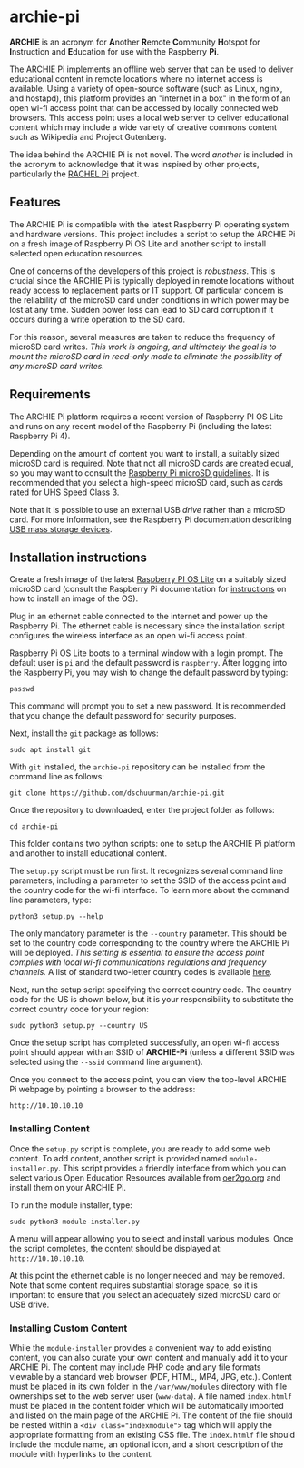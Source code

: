 # archie-pi

**ARCHIE** is an acronym for **A**nother **R**emote **C**ommunity **H**otspot for **I**nstruction 
and **E**ducation for use with the Raspberry **Pi**.

The ARCHIE Pi implements an offline web server that can be used to deliver educational content 
in remote locations where no internet access is available. Using a variety of open-source software 
(such as Linux, nginx, and hostapd), this platform provides an "internet in a box" in the form of an
open wi-fi access point that can be accessed by locally connected web browsers.
This access point uses a local web server to deliver educational content which may
include a wide variety of creative commons content such as Wikipedia and Project Gutenberg.

The idea behind the ARCHIE Pi is not novel. The word *another* is included in the acronym to
acknowledge that it was inspired by other projects, particularly the 
[RACHEL Pi](http://rachelfriends.org/rachel-pi-howto.html) project.

## Features

The ARCHIE Pi is compatible with the latest Raspberry Pi operating system and hardware versions.
This project includes a script to setup the ARCHIE Pi on a fresh image of Raspberry Pi OS Lite and
another script to install selected open education resources.

One of concerns of the developers of this project is *robustness*. This is crucial since the ARCHIE Pi
is typically deployed in remote locations without ready access to replacement parts or IT support.
Of particular concern is the reliability of the microSD card under conditions
in which power may be lost at any time. 
Sudden power loss can lead to SD card corruption if it
occurs during a write operation to the SD card.

For this reason, several measures are taken to reduce the frequency of microSD card writes.
*This work is ongoing, and ultimately the goal is to mount the microSD card in read-only mode
to eliminate the possibility of any microSD card writes.*

## Requirements

The ARCHIE Pi platform requires a recent version of 
Raspberry PI OS Lite and runs on any recent model of
the Raspberry Pi (including the latest Raspberry Pi 4).

Depending on the amount of content you want to install,
a suitably sized microSD card is required. 
Note that
not all microSD cards are created equal, so you may want to consult the 
[Raspberry Pi microSD guidelines](https://www.raspberrypi.org/documentation/installation/sd-cards.md).
It is recommended that you select a high-speed microSD card,
such as cards rated for UHS Speed Class 3.

Note that it is possible to use an external USB *drive* rather than a microSD card. 
For more information, see the Raspberry Pi documentation describing 
[USB mass storage devices](https://www.raspberrypi.org/documentation/hardware/raspberrypi/bootmodes/msd.md).

## Installation instructions

Create a fresh image of the latest 
[Raspberry PI OS Lite](https://www.raspberrypi.org/software/operating-systems/)
on a suitably sized microSD card (consult the
Raspberry Pi documentation for 
[instructions](https://www.raspberrypi.org/software/) 
on how to install an image of the OS).

Plug in an ethernet cable connected to the internet and power up the Raspberry Pi.
The ethernet cable is necessary since the installation script configures the 
wireless interface as an open wi-fi access point.

Raspberry Pi OS Lite boots to a terminal window
with a login prompt. 
The default user is `pi` and the default password
is `raspberry`. 
After logging into the Raspberry Pi, you may wish to
change the default password by typing:
```
passwd
```
This command will prompt you to set a new password.
It is recommended that you change the default
password for security purposes.

Next, install the `git` package as follows:
```
sudo apt install git
```
With `git` installed, the `archie-pi` repository can be installed from 
the command line as follows:
```
git clone https://github.com/dschuurman/archie-pi.git
```
Once the repository to downloaded, enter the project folder as follows:
```
cd archie-pi
```
This folder contains two python scripts: one to setup the ARCHIE Pi platform
and another to install educational content.

The `setup.py` script must be run first. It recognizes several command line parameters, 
including a parameter to set the SSID of the access point and the
country code for the wi-fi interface.
To learn more about the command line parameters, type:
```
python3 setup.py --help
```
The only mandatory parameter is the `--country` parameter. 
This should be set to the country code corresponding
to the country where the ARCHIE Pi will be deployed. *This setting is essential to ensure
the access point complies with local wi-fi communications regulations and
frequency channels.* A list of standard two-letter country codes is available 
[here](https://en.wikipedia.org/wiki/ISO_3166-1_alpha-2).

Next, run the setup script specifying the correct country code. The country code for the US is shown below, 
but it is your responsibility to substitute the correct country code for your region:
```
sudo python3 setup.py --country US
```

Once the setup script has completed successfully, an open wi-fi access point should 
appear with an SSID of **ARCHIE-Pi** (unless a different SSID was selected using 
the `--ssid` command line argument). 

Once you connect to the access point, you can view the top-level ARCHIE Pi webpage 
by pointing a browser to the address: 
```
http://10.10.10.10
```

### Installing Content

Once the `setup.py` script is complete, you are ready to add some web content. 
To add content, another script is provided named `module-installer.py`.
This script provides a friendly interface from which you can select various 
Open Education Resources available from [oer2go.org](http://oer2go.org/) and
install them on your ARCHIE Pi.

To run the module installer, type:
```
sudo python3 module-installer.py
```
A menu will appear allowing you to select and install various modules. 
Once the script completes, the content should be displayed at: `http://10.10.10.10`.

At this point the ethernet cable is no longer needed and may be removed. 
Note that some content requires substantial storage space,
so it is important to ensure that you select an adequately sized microSD card or
USB drive.

### Installing Custom Content

While the `module-installer` provides a convenient way to add existing content, 
you can also curate your own content and manually add it to your ARCHIE Pi. 
The content may include PHP code and any file formats viewable by a standard 
web browser (PDF, HTML, MP4, JPG, etc.). Content must be placed in its own folder in the 
`/var/www/modules` directory with file ownerships set to the web server user (`www-data`).
A file named `index.htmlf` must be placed in the content folder which will be automatically 
imported and listed on the main page of the ARCHIE Pi. The content of the file should be 
nested within a `<div class="indexmodule">` tag which will apply the appropriate formatting
from an existing CSS file. The `index.htmlf` file should include the module name, 
an optional icon, and a short description of the module with hyperlinks to the content.
